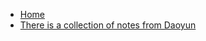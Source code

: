 <!-- docs/_sidebar.md -->

* [Home](EN/README)
* [There is a collection of notes from Daoyun](EN/youdao.md)
